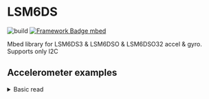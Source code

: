# LSM6DS
![build](https://github.com/pilotak/LSM6DS/workflows/build/badge.svg)
[![Framework Badge mbed](https://img.shields.io/badge/framework-mbed-008fbe.svg)](https://os.mbed.com/)

Mbed library for LSM6DS3 & LSM6DSO & LSM6DSO32 accel &amp; gyro. Supports only I2C

## Accelerometer examples

<details>
<summary>Basic read</summary>

```cpp
#include "mbed.h"
#include "LSM6DSO.h"

#define I2C_SDA PB_9
#define I2C_SCL PB_8

LSM6DSO accel(I2C_SDA, I2C_SCL);

int main() {
    if (!accel.init()) {
        printf("Could not init\n");
        return 0;
    }

    if (!accel.setupAccel(LSM6DSO::AccelODR_26Hz, LSM6DSO::AccelScale_4G)) {
        printf("Couldn't setup setup slow ODR accel\n");
        return 0;
    }

    while (1) {
        float x, y, z;

        if (!accel.getAccel(&x, &y, &z)) {
            printf("Error reading\n");
            return 0;
        }

        printf("%.6f,%.6f,%.6f\n", x, y, z);

        ThisThread::sleep_for(100ms);
    }
}
```

